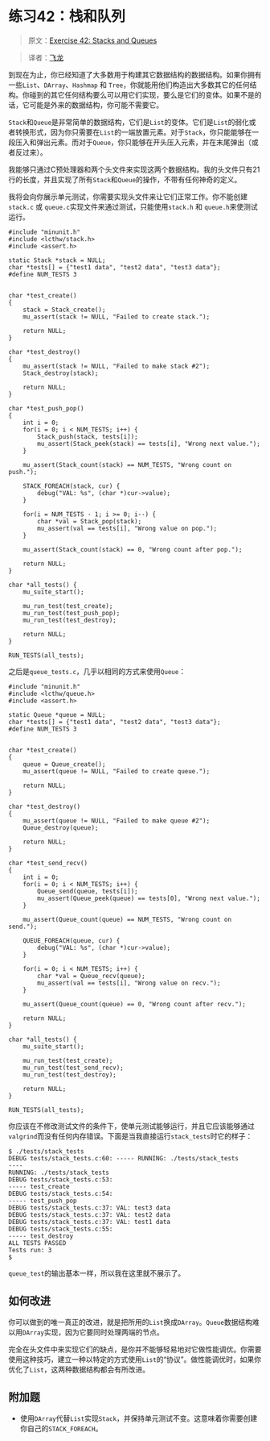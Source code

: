 # 练习42：栈和队列

> 原文：[Exercise 42: Stacks and Queues](http://c.learncodethehardway.org/book/ex42.html)

> 译者：[飞龙](https://github.com/wizardforcel)

到现在为止，你已经知道了大多数用于构建其它数据结构的数据结构。如果你拥有一些`List`、`DArray`、`Hashmap` 和 `Tree`，你就能用他们构造出大多数其它的任何结构。你碰到的其它任何结构要么可以用它们实现，要么是它们的变体。如果不是的话，它可能是外来的数据结构，你可能不需要它。

`Stack`和`Queue`是非常简单的数据结构，它们是`List`的变体。它们是`List`的弱化或者转换形式，因为你只需要在`List`的一端放置元素。对于`Stack`，你只能能够在一段压入和弹出元素。而对于`Queue`，你只能够在开头压入元素，并在末尾弹出（或者反过来）。

我能够只通过C预处理器和两个头文件来实现这两个数据结构。我的头文件只有21行的长度，并且实现了所有`Stack`和`Queue`的操作，不带有任何神奇的定义。

我将会向你展示单元测试，你需要实现头文件来让它们正常工作。你不能创建`stack.c` 或 `queue.c`实现文件来通过测试，只能使用`stack.h` 和 `queue.h`来使测试运行。

```
#include "minunit.h"
#include <lcthw/stack.h>
#include <assert.h>

static Stack *stack = NULL;
char *tests[] = {"test1 data", "test2 data", "test3 data"};
#define NUM_TESTS 3


char *test_create()
{
    stack = Stack_create();
    mu_assert(stack != NULL, "Failed to create stack.");

    return NULL;
}

char *test_destroy()
{
    mu_assert(stack != NULL, "Failed to make stack #2");
    Stack_destroy(stack);

    return NULL;
}

char *test_push_pop()
{
    int i = 0;
    for(i = 0; i < NUM_TESTS; i++) {
        Stack_push(stack, tests[i]);
        mu_assert(Stack_peek(stack) == tests[i], "Wrong next value.");
    }

    mu_assert(Stack_count(stack) == NUM_TESTS, "Wrong count on push.");

    STACK_FOREACH(stack, cur) {
        debug("VAL: %s", (char *)cur->value);
    }

    for(i = NUM_TESTS - 1; i >= 0; i--) {
        char *val = Stack_pop(stack);
        mu_assert(val == tests[i], "Wrong value on pop.");
    }

    mu_assert(Stack_count(stack) == 0, "Wrong count after pop.");

    return NULL;
}

char *all_tests() {
    mu_suite_start();

    mu_run_test(test_create);
    mu_run_test(test_push_pop);
    mu_run_test(test_destroy);

    return NULL;
}

RUN_TESTS(all_tests);
```

之后是`queue_tests.c`，几乎以相同的方式来使用`Queue`：

```
#include "minunit.h"
#include <lcthw/queue.h>
#include <assert.h>

static Queue *queue = NULL;
char *tests[] = {"test1 data", "test2 data", "test3 data"};
#define NUM_TESTS 3


char *test_create()
{
    queue = Queue_create();
    mu_assert(queue != NULL, "Failed to create queue.");

    return NULL;
}

char *test_destroy()
{
    mu_assert(queue != NULL, "Failed to make queue #2");
    Queue_destroy(queue);

    return NULL;
}

char *test_send_recv()
{
    int i = 0;
    for(i = 0; i < NUM_TESTS; i++) {
        Queue_send(queue, tests[i]);
        mu_assert(Queue_peek(queue) == tests[0], "Wrong next value.");
    }

    mu_assert(Queue_count(queue) == NUM_TESTS, "Wrong count on send.");

    QUEUE_FOREACH(queue, cur) {
        debug("VAL: %s", (char *)cur->value);
    }

    for(i = 0; i < NUM_TESTS; i++) {
        char *val = Queue_recv(queue);
        mu_assert(val == tests[i], "Wrong value on recv.");
    }

    mu_assert(Queue_count(queue) == 0, "Wrong count after recv.");

    return NULL;
}

char *all_tests() {
    mu_suite_start();

    mu_run_test(test_create);
    mu_run_test(test_send_recv);
    mu_run_test(test_destroy);

    return NULL;
}

RUN_TESTS(all_tests);
```

你应该在不修改测试文件的条件下，使单元测试能够运行，并且它应该能够通过`valgrind`而没有任何内存错误。下面是当我直接运行`stack_tests`时它的样子：

```
$ ./tests/stack_tests
DEBUG tests/stack_tests.c:60: ----- RUNNING: ./tests/stack_tests
----
RUNNING: ./tests/stack_tests
DEBUG tests/stack_tests.c:53: 
----- test_create
DEBUG tests/stack_tests.c:54: 
----- test_push_pop
DEBUG tests/stack_tests.c:37: VAL: test3 data
DEBUG tests/stack_tests.c:37: VAL: test2 data
DEBUG tests/stack_tests.c:37: VAL: test1 data
DEBUG tests/stack_tests.c:55: 
----- test_destroy
ALL TESTS PASSED
Tests run: 3
$
```

`queue_test`的输出基本一样，所以我在这里就不展示了。

## 如何改进

你可以做到的唯一真正的改进，就是把所用的`List`换成`DArray`。`Queue`数据结构难以用`DArray`实现，因为它要同时处理两端的节点。

完全在头文件中来实现它们的缺点，是你并不能够轻易地对它做性能调优。你需要使用这种技巧，建立一种以特定的方式使用`List`的“协议”。做性能调优时，如果你优化了`List`，这两种数据结构都会有所改进。

## 附加题

+ 使用`DArray`代替`List`实现`Stack`，并保持单元测试不变。这意味着你需要创建你自己的`STACK_FOREACH`。
